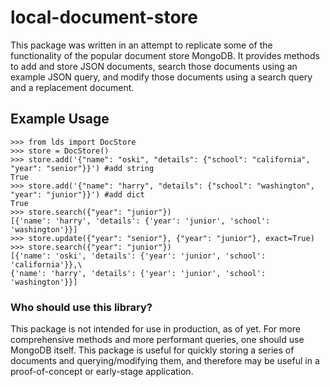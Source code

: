 # local-document-store

This package was written in an attempt to replicate some of the functionality of the popular document store MongoDB. It provides methods to add and store JSON documents, search those documents using an example JSON query, and modify those documents using a search query and a replacement document. 

## Example Usage
```
>>> from lds import DocStore
>>> store = DocStore()
>>> store.add('{"name": "oski", "details": {"school": "california", "year": "senior"}}') #add string
True
>>> store.add('{"name": "harry", "details": {"school": "washington", "year": "junior"}}') #add dict
True
>>> store.search({"year": "junior"})
[{'name': 'harry', 'details': {'year': 'junior', 'school': 'washington'}}]
>>> store.update({"year": "senior"}, {"year": "junior"}, exact=True)
>>> store.search({"year": "junior"})
[{'name': 'oski', 'details': {'year': 'junior', 'school': 'california'}},\
{'name': 'harry', 'details': {'year': 'junior', 'school': 'washington'}}]
```

### Who should use this library?
This package is not intended for use in production, as of yet. For more comprehensive methods and more performant queries, one should use MongoDB itself. This package is useful for quickly storing a series of documents and querying/modifying them, and therefore may be useful in a proof-of-concept or early-stage application.
